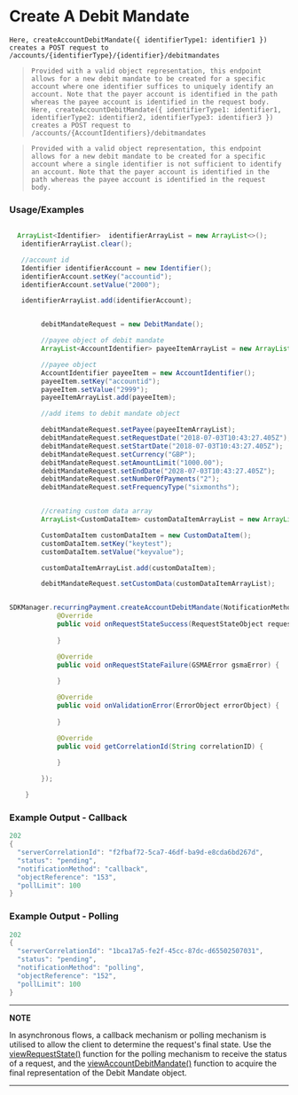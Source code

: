 # Create A Debit Mandate

`Here, createAccountDebitMandate({ identifierType1: identifier1 }) creates a POST request to /accounts/{identifierType}/{identifier}/debitmandates`

> `Provided with a valid object representation, this endpoint allows for a new debit mandate to be created for a specific account where one identifier suffices to uniquely identify an account. Note that the payer account is identified in the path whereas the payee account is identified in the request body.`
`Here, createAccountDebitMandate({ identifierType1: identifier1, identifierType2: identifier2, identifierType3: identifier3 }) creates a POST request to /accounts/{AccountIdentifiers}/debitmandates`

> `Provided with a valid object representation, this endpoint allows for a new debit mandate to be created for a specific account where a single identifier is not sufficient to identify an account. Note that the payer account is identified in the path whereas the payee account is identified in the request body.`
### Usage/Examples

```java

  ArrayList<Identifier>  identifierArrayList = new ArrayList<>();
   identifierArrayList.clear();

   //account id
   Identifier identifierAccount = new Identifier();
   identifierAccount.setKey("accountid");
   identifierAccount.setValue("2000");

   identifierArrayList.add(identifierAccount);


```

```java

        debitMandateRequest = new DebitMandate();

        //payee object of debit mandate
        ArrayList<AccountIdentifier> payeeItemArrayList = new ArrayList<>();

        //payee object
        AccountIdentifier payeeItem = new AccountIdentifier();
        payeeItem.setKey("accountid");
        payeeItem.setValue("2999");
        payeeItemArrayList.add(payeeItem);

        //add items to debit mandate object

        debitMandateRequest.setPayee(payeeItemArrayList);
        debitMandateRequest.setRequestDate("2018-07-03T10:43:27.405Z");
        debitMandateRequest.setStartDate("2018-07-03T10:43:27.405Z");
        debitMandateRequest.setCurrency("GBP");
        debitMandateRequest.setAmountLimit("1000.00");
        debitMandateRequest.setEndDate("2028-07-03T10:43:27.405Z");
        debitMandateRequest.setNumberOfPayments("2");
        debitMandateRequest.setFrequencyType("sixmonths");


        //creating custom data array
        ArrayList<CustomDataItem> customDataItemArrayList = new ArrayList<>();

        CustomDataItem customDataItem = new CustomDataItem();
        customDataItem.setKey("keytest");
        customDataItem.setValue("keyvalue");

        customDataItemArrayList.add(customDataItem);

        debitMandateRequest.setCustomData(customDataItemArrayList);

```

```java

SDKManager.recurringPayment.createAccountDebitMandate(NotificationMethod.POLLING, "", identifierArrayList, debitMandateRequest, new RequestStateInterface() {
            @Override
            public void onRequestStateSuccess(RequestStateObject requestStateObject) {
               
            }

            @Override
            public void onRequestStateFailure(GSMAError gsmaError) {
           
            }

            @Override
            public void onValidationError(ErrorObject errorObject) {
          
            }

            @Override
            public void getCorrelationId(String correlationID) {
            
            }

        });

    }

```

### Example Output - Callback

```java
202
{
  "serverCorrelationId": "f2fbaf72-5ca7-46df-ba9d-e8cda6bd267d",
  "status": "pending",
  "notificationMethod": "callback",
  "objectReference": "153",
  "pollLimit": 100
}
```

### Example Output - Polling

```java
202
{
  "serverCorrelationId": "1bca17a5-fe2f-45cc-87dc-d65502507031",
  "status": "pending",
  "notificationMethod": "polling",
  "objectReference": "152",
  "pollLimit": 100
}
```

---

**NOTE**

In asynchronous flows, a callback mechanism or polling mechanism is utilised to allow the client to determine the request's final state. Use the [viewRequestState()](viewRequestState.Readme.md) function for the polling mechanism to receive the status of a request, and the [viewAccountDebitMandate()](viewAccountDebitMandate.Readme.md) function to acquire the final representation of the Debit Mandate object.

---
